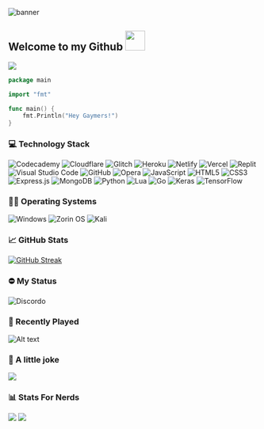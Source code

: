 ![banner](https://user-images.githubusercontent.com/75091300/171913307-8f144c33-7e77-42e0-a9b6-393a6ec87446.png)


## Welcome to my Github <img src="https://user-images.githubusercontent.com/75091300/171720051-a0cd300d-3d13-4d3b-9b7c-58db14021003.gif" height="40px" width="40px">
<a href="https://discord.gg/3SPchywXuq"><img src="https://img.shields.io/badge/Discord-%237289DA.svg?style=for-the-badge&logo=discord&logoColor=white"></img></a>

```go
package main

import "fmt"

func main() {
    fmt.Println("Hey Gaymers!")
}
```

### 💻 Technology Stack

![Codecademy](https://img.shields.io/badge/Codecademy-FFF0E5?style=for-the-badge&logo=codecademy&logoColor=1F243A)
![Cloudflare](https://img.shields.io/badge/Cloudflare-F38020?style=for-the-badge&logo=Cloudflare&logoColor=white)
![Glitch](https://img.shields.io/badge/glitch-%233333FF.svg?style=for-the-badge&logo=glitch&logoColor=white)
![Heroku](https://img.shields.io/badge/heroku-%23430098.svg?style=for-the-badge&logo=heroku&logoColor=white)
![Netlify](https://img.shields.io/badge/netlify-%23000000.svg?style=for-the-badge&logo=netlify&logoColor=#00C7B7)
![Vercel](https://img.shields.io/badge/vercel-%23000000.svg?style=for-the-badge&logo=vercel&logoColor=white)
![Replit](https://img.shields.io/badge/Replit-DD1200?style=for-the-badge&logo=Replit&logoColor=white)
![Visual Studio Code](https://img.shields.io/badge/Visual%20Studio%20Code-0078d7.svg?style=for-the-badge&logo=visual-studio-code&logoColor=white)
![GitHub](https://img.shields.io/badge/github-%23121011.svg?style=for-the-badge&logo=github&logoColor=white)
![Opera](https://img.shields.io/badge/Opera-FF1B2D?style=for-the-badge&logo=Opera&logoColor=white)
![JavaScript](https://img.shields.io/badge/javascript-%23323330.svg?style=for-the-badge&logo=javascript&logoColor=%23F7DF1E)
![HTML5](https://img.shields.io/badge/html5-%23E34F26.svg?style=for-the-badge&logo=html5&logoColor=white)
![CSS3](https://img.shields.io/badge/css3-%231572B6.svg?style=for-the-badge&logo=css3&logoColor=white)
![Express.js](https://img.shields.io/badge/express.js-%23404d59.svg?style=for-the-badge&logo=express&logoColor=%2361DAFB)
![MongoDB](https://img.shields.io/badge/MongoDB-%234ea94b.svg?style=for-the-badge&logo=mongodb&logoColor=white)
![Python](https://img.shields.io/badge/python-3670A0?style=for-the-badge&logo=python&logoColor=ffdd54)
![Lua](https://img.shields.io/badge/lua-%232C2D72.svg?style=for-the-badge&logo=lua&logoColor=white)
![Go](https://img.shields.io/badge/go-%2300ADD8.svg?style=for-the-badge&logo=go&logoColor=white)
![Keras](https://img.shields.io/badge/Keras-%23D00000.svg?style=for-the-badge&logo=Keras&logoColor=white)
![TensorFlow](https://img.shields.io/badge/TensorFlow-%23FF6F00.svg?style=for-the-badge&logo=TensorFlow&logoColor=white)

### 👨‍🚀 Operating Systems

![Windows](https://img.shields.io/badge/Windows-0078D6?style=for-the-badge&logo=windows&logoColor=white)
![Zorin OS](https://img.shields.io/badge/-Zorin%20OS-%2310AAEB?style=for-the-badge&logo=zorin&logoColor=white)
![Kali](https://img.shields.io/badge/Kali-268BEE?style=for-the-badge&logo=kalilinux&logoColor=white)


### 📈 GitHub Stats

[![GitHub Streak](http://github-readme-streak-stats.herokuapp.com?user=Mewzax&theme=github-dark-blue)](https://git.io/streak-stats)

### ⛔ My Status

![Discordo](https://lanyard-profile-readme.vercel.app/api/958141688214343770)

### 🎸 Recently Played

![Alt text](https://spotify-recently-played-readme.vercel.app/api?user=31fkjtcumrwpc5sefz2su2ulm2yy&count=1)


### 🙊 A little joke

![](https://readme-jokes.vercel.app/api?bgColor=%230d1117&qColor=%23fcfcfc&aColor=%231e68db&borderColor=%23fcfcfc)

### 📊 Stats For Nerds

![](https://komarev.com/ghpvc/?username=Mewzax&color=blue&style=for-the-badge)
![](https://img.shields.io/github/stars/Mewzax?style=for-the-badge&?affiliations=OWNER%2CCOLLABORATOR)

